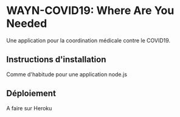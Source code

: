 # WAYN-COVID19: Where Are You Needed

Une application pour la coordination médicale contre le COVID19.

## Instructions d'installation

Comme d'habitude pour une application node.js

## Déploiement

A faire sur Heroku
